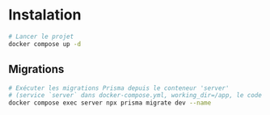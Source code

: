 # Instalation
```sh
# Lancer le projet
docker compose up -d
```

## Migrations
```sh
# Exécuter les migrations Prisma depuis le conteneur 'server'
# (service `server` dans docker-compose.yml, working_dir=/app, le code est monté depuis ./api)
docker compose exec server npx prisma migrate dev --name
```